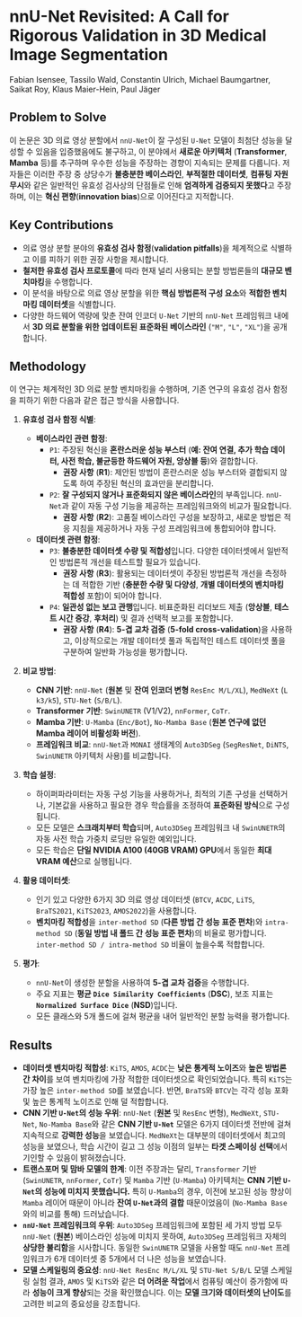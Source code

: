 # nnU-Net Revisited: A Call for Rigorous Validation in 3D Medical Image Segmentation
Fabian Isensee, Tassilo Wald, Constantin Ulrich, Michael Baumgartner, Saikat Roy, Klaus Maier-Hein, Paul Jäger

## Problem to Solve
이 논문은 3D 의료 영상 분할에서 `nnU-Net`이 잘 구성된 `U-Net` 모델이 최첨단 성능을 달성할 수 있음을 입증했음에도 불구하고, 이 분야에서 **새로운 아키텍처** (**Transformer**, **Mamba** 등)를 추구하며 우수한 성능을 주장하는 경향이 지속되는 문제를 다룹니다. 저자들은 이러한 주장 중 상당수가 **불충분한 베이스라인**, **부적절한 데이터셋**, **컴퓨팅 자원 무시**와 같은 일반적인 유효성 검사상의 단점들로 인해 **엄격하게 검증되지 못했다**고 주장하며, 이는 **혁신 편향**(**innovation bias**)으로 이어진다고 지적합니다.

## Key Contributions
*   의료 영상 분할 분야의 **유효성 검사 함정**(**validation pitfalls**)을 체계적으로 식별하고 이를 피하기 위한 권장 사항을 제시합니다.
*   **철저한 유효성 검사 프로토콜**에 따라 현재 널리 사용되는 분할 방법론들의 **대규모 벤치마킹**을 수행합니다.
*   이 분석을 바탕으로 의료 영상 분할을 위한 **핵심 방법론적 구성 요소**와 **적합한 벤치마킹 데이터셋**을 식별합니다.
*   다양한 하드웨어 역량에 맞춘 잔여 인코더 `U-Net` 기반의 `nnU-Net` 프레임워크 내에서 **3D 의료 분할을 위한 업데이트된 표준화된 베이스라인** (`"M"`, `"L"`, `"XL"`)을 공개합니다.

## Methodology
이 연구는 체계적인 3D 의료 분할 벤치마킹을 수행하며, 기존 연구의 유효성 검사 함정을 피하기 위한 다음과 같은 접근 방식을 사용합니다.

1.  **유효성 검사 함정 식별**:
    *   **베이스라인 관련 함정**:
        *   `P1`: 주장된 혁신을 **혼란스러운 성능 부스터** (**예: 잔여 연결, 추가 학습 데이터, 사전 학습, 불균등한 하드웨어 자원, 앙상블 등**)와 결합합니다.
            *   **권장 사항** (**R1**): 제안된 방법이 혼란스러운 성능 부스터와 결합되지 않도록 하여 주장된 혁신의 효과만을 분리합니다.
        *   `P2`: **잘 구성되지 않거나 표준화되지 않은 베이스라인**의 부족입니다. `nnU-Net`과 같이 자동 구성 기능을 제공하는 프레임워크와의 비교가 필요합니다.
            *   **권장 사항** (**R2**): 고품질 베이스라인 구성을 보장하고, 새로운 방법은 적응 지침을 제공하거나 자동 구성 프레임워크에 통합되어야 합니다.
    *   **데이터셋 관련 함정**:
        *   `P3`: **불충분한 데이터셋 수량 및 적합성**입니다. 다양한 데이터셋에서 일반적인 방법론적 개선을 테스트할 필요가 있습니다.
            *   **권장 사항** (**R3**): 활용되는 데이터셋이 주장된 방법론적 개선을 측정하는 데 적합한 기반 (**충분한 수량 및 다양성**, **개별 데이터셋의 벤치마킹 적합성** 포함)이 되어야 합니다.
        *   `P4`: **일관성 없는 보고 관행**입니다. 비표준화된 리더보드 제출 (**앙상블**, **테스트 시간 증강**, **후처리**) 및 결과 선택적 보고를 포함합니다.
            *   **권장 사항** (**R4**): **5-겹 교차 검증** (**5-fold cross-validation**)을 사용하고, 이상적으로는 개발 데이터셋 풀과 독립적인 테스트 데이터셋 풀을 구분하여 일반화 가능성을 평가합니다.

2.  **비교 방법**:
    *   **CNN 기반**: `nnU-Net` (**원본** 및 **잔여 인코더 변형** `ResEnc M/L/XL`), `MedNeXt` (`L k3/k5`), `STU-Net` (`S/B/L`).
    *   **Transformer 기반**: `SwinUNETR` (V1/V2), `nnFormer`, `CoTr`.
    *   **Mamba 기반**: `U-Mamba` (`Enc/Bot`), `No-Mamba Base` (**원본 연구에 없던 Mamba 레이어 비활성화 버전**).
    *   **프레임워크 비교**: `nnU-Net`과 `MONAI` 생태계의 `Auto3DSeg` (`SegResNet`, `DiNTS`, `SwinUNETR` 아키텍처 사용)를 비교합니다.

3.  **학습 설정**:
    *   하이퍼파라미터는 자동 구성 기능을 사용하거나, 최적의 기존 구성을 선택하거나, 기본값을 사용하고 필요한 경우 학습률을 조정하여 **표준화된 방식**으로 구성됩니다.
    *   모든 모델은 **스크래치부터 학습**되며, `Auto3DSeg` 프레임워크 내 `SwinUNETR`의 자동 사전 학습 가중치 로딩만 유일한 예외입니다.
    *   모든 학습은 **단일 NVIDIA A100 (40GB VRAM) GPU**에서 동일한 **최대 VRAM 예산**으로 실행됩니다.

4.  **활용 데이터셋**:
    *   인기 있고 다양한 6가지 3D 의료 영상 데이터셋 (`BTCV`, `ACDC`, `LiTS`, `BraTS2021`, `KiTS2023`, `AMOS2022`)을 사용합니다.
    *   **벤치마킹 적합성**을 `inter-method SD` (**다른 방법 간 성능 표준 편차**)와 `intra-method SD` (**동일 방법 내 폴드 간 성능 표준 편차**)의 비율로 평가합니다. `inter-method SD / intra-method SD` 비율이 높을수록 적합합니다.

5.  **평가**:
    *   `nnU-Net`이 생성한 분할을 사용하여 **5-겹 교차 검증**을 수행합니다.
    *   주요 지표는 **평균 `Dice Similarity Coefficients`** (**DSC**), 보조 지표는 **`Normalized Surface Dice`** (**NSD**)입니다.
    *   모든 클래스와 5개 폴드에 걸쳐 평균을 내어 일반적인 분할 능력을 평가합니다.

## Results
*   **데이터셋 벤치마킹 적합성**: `KiTS`, `AMOS`, `ACDC`는 **낮은 통계적 노이즈**와 **높은 방법론 간 차이**를 보여 벤치마킹에 가장 적합한 데이터셋으로 확인되었습니다. 특히 `KiTS`는 가장 높은 `inter-method SD`를 보였습니다. 반면, `BraTS`와 `BTCV`는 각각 성능 포화 및 높은 통계적 노이즈로 인해 덜 적합합니다.
*   **CNN 기반 `U-Net`의 성능 우위**: `nnU-Net` (**원본** 및 `ResEnc` 변형), `MedNeXt`, `STU-Net`, `No-Mamba Base`와 같은 **CNN 기반 `U-Net`** 모델은 6가지 데이터셋 전반에 걸쳐 지속적으로 **강력한 성능**을 보였습니다. `MedNeXt`는 대부분의 데이터셋에서 최고의 성능을 보였으나, 학습 시간이 길고 그 성능 이점의 일부는 **타겟 스페이싱 선택**에서 기인할 수 있음이 밝혀졌습니다.
*   **트랜스포머 및 맘바 모델의 한계**: 이전 주장과는 달리, `Transformer` 기반 (`SwinUNETR`, `nnFormer`, `CoTr`) 및 `Mamba` 기반 (`U-Mamba`) 아키텍처는 **CNN 기반 `U-Net`의 성능에 미치지 못했습니다.** 특히 `U-Mamba`의 경우, 이전에 보고된 성능 향상이 `Mamba` 레이어 때문이 아니라 **잔여 `U-Net`과의 결합** 때문이었음이 (`No-Mamba Base`와의 비교를 통해) 드러났습니다.
*   **`nnU-Net` 프레임워크의 우위**: `Auto3DSeg` 프레임워크에 포함된 세 가지 방법 모두 `nnU-Net` (**원본**) 베이스라인 성능에 미치지 못하여, `Auto3DSeg` 프레임워크 자체의 **상당한 불리함**을 시사합니다. 동일한 `SwinUNETR` 모델을 사용할 때도 `nnU-Net` 프레임워크가 6개 데이터셋 중 5개에서 더 나은 성능을 보였습니다.
*   **모델 스케일링의 중요성**: `nnU-Net ResEnc M/L/XL` 및 `STU-Net S/B/L` 모델 스케일링 실험 결과, `AMOS` 및 `KiTS`와 같은 **더 어려운 작업**에서 컴퓨팅 예산이 증가함에 따라 **성능이 크게 향상**되는 것을 확인했습니다. 이는 **모델 크기와 데이터셋의 난이도**를 고려한 비교의 중요성을 강조합니다.